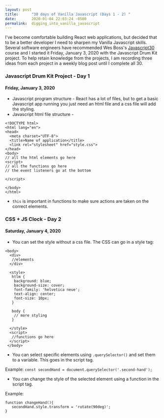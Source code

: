 ```yaml
---
layout: post
title:      "30 days of Vanilla Javascript (Days 1 - 2) "
date:       2020-01-04 22:03:24 -0500
permalink:  digging_into_vanilla_javascript
---
```



I've become comfortable building React web applications, but decided that to be a better developer I need to sharpen my Vanilla Javascript skills. Several software engineers have recommended Wes Boss's [Javascript30 ](https://javascript30.com/)course and I started it Friday, January 3, 2020 with the Javascript Drum Kit project. To help retain knowledge from the projects, I am recording three ideas from each project in a weekly blog post until I complete all 30. 

### Javascript Drum Kit Project - Day 1
#### Friday, January 3, 2020
* Javascript program structure - React has a lot of files, but to get a basic Javascript app running you just need an html file and a css file will add the styling.
* Javascript html file structure - 

```
<!DOCTYPE html>
<html lang="en">
<head>
  <meta charset="UTF-8">
  <title>Name of application</title>
  <link rel="stylesheet" href="style.css">
</head>
<body>
// all the html elements go here
<script>
// all the functions go here
// the event listeners go at the bottom

</script>

</body>
</html>

```

* `this` is important in functions to make sure actions are taken on the correct elements.

### CSS + JS Clock - Day 2
#### Saturday, January 4, 2020

* You can set the style without a css file.  The CSS can go in a style tag:

```
<body>
  <div>
   //elements
  </div>

  <style>
   htlm {
    background: blue;
    background-size: cover;
    font-family: 'helvetica neue';
    text-align: center;
    font-size: 10px;
   }

   body {
    // more styling
   }

  </style>
  <script>
   //functions go here
  </script>
 </body>
```

* You can select specific elements using `.querySelector()` and set them to a variable. This goes in the script tag. 

Example: `const secondHand = document.querySelector('.second-hand');`

* You can change the style of the selected element using a function in the script tag.

Example: 

```
function changeHand(){
   secondHand.style.transform = 'rotate(90deg)';
}
```
